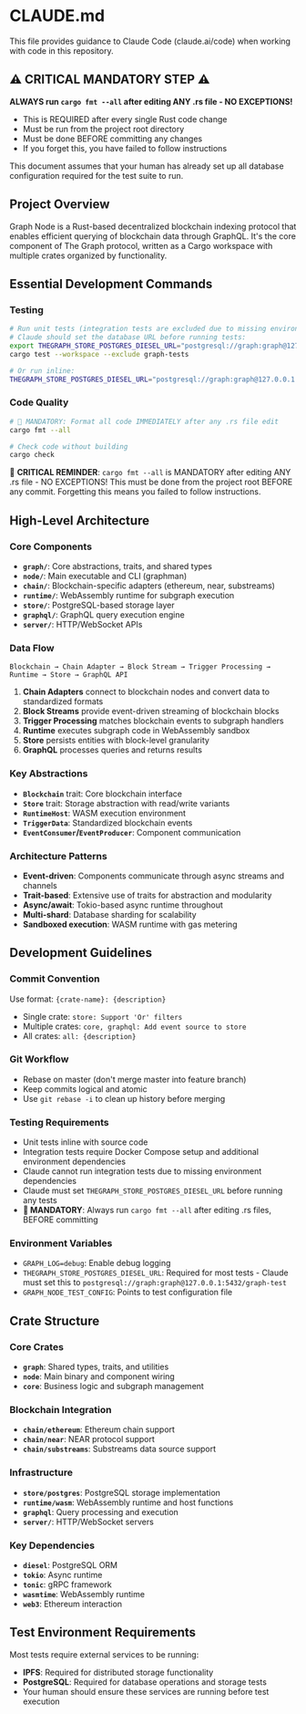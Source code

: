 # CLAUDE.md

This file provides guidance to Claude Code (claude.ai/code) when working with code in this repository.

## ⚠️ CRITICAL MANDATORY STEP ⚠️
**ALWAYS run `cargo fmt --all` after editing ANY .rs file - NO EXCEPTIONS!**
- This is REQUIRED after every single Rust code change
- Must be run from the project root directory
- Must be done BEFORE committing any changes
- If you forget this, you have failed to follow instructions

This document assumes that your human has already set up all database configuration required for the test suite to run.

## Project Overview

Graph Node is a Rust-based decentralized blockchain indexing protocol that enables efficient querying of blockchain data through GraphQL. It's the core component of The Graph protocol, written as a Cargo workspace with multiple crates organized by functionality.

## Essential Development Commands

### Testing

```bash
# Run unit tests (integration tests are excluded due to missing environment dependencies)
# Claude should set the database URL before running tests:
export THEGRAPH_STORE_POSTGRES_DIESEL_URL="postgresql://graph:graph@127.0.0.1:5432/graph-test"
cargo test --workspace --exclude graph-tests

# Or run inline:
THEGRAPH_STORE_POSTGRES_DIESEL_URL="postgresql://graph:graph@127.0.0.1:5432/graph-test" cargo test <test_name>
```

### Code Quality
```bash
# 🚨 MANDATORY: Format all code IMMEDIATELY after any .rs file edit
cargo fmt --all

# Check code without building
cargo check
```

🚨 **CRITICAL REMINDER**: `cargo fmt --all` is MANDATORY after editing ANY .rs file - NO EXCEPTIONS!
This must be done from the project root BEFORE any commit. Forgetting this means you failed to follow instructions.

## High-Level Architecture

### Core Components
- **`graph/`**: Core abstractions, traits, and shared types
- **`node/`**: Main executable and CLI (graphman)
- **`chain/`**: Blockchain-specific adapters (ethereum, near, substreams)
- **`runtime/`**: WebAssembly runtime for subgraph execution
- **`store/`**: PostgreSQL-based storage layer
- **`graphql/`**: GraphQL query execution engine
- **`server/`**: HTTP/WebSocket APIs

### Data Flow
```
Blockchain → Chain Adapter → Block Stream → Trigger Processing → Runtime → Store → GraphQL API
```

1. **Chain Adapters** connect to blockchain nodes and convert data to standardized formats
2. **Block Streams** provide event-driven streaming of blockchain blocks
3. **Trigger Processing** matches blockchain events to subgraph handlers
4. **Runtime** executes subgraph code in WebAssembly sandbox
5. **Store** persists entities with block-level granularity
6. **GraphQL** processes queries and returns results

### Key Abstractions
- **`Blockchain`** trait: Core blockchain interface
- **`Store`** trait: Storage abstraction with read/write variants
- **`RuntimeHost`**: WASM execution environment
- **`TriggerData`**: Standardized blockchain events
- **`EventConsumer`/`EventProducer`**: Component communication

### Architecture Patterns
- **Event-driven**: Components communicate through async streams and channels
- **Trait-based**: Extensive use of traits for abstraction and modularity
- **Async/await**: Tokio-based async runtime throughout
- **Multi-shard**: Database sharding for scalability
- **Sandboxed execution**: WASM runtime with gas metering

## Development Guidelines

### Commit Convention
Use format: `{crate-name}: {description}`
- Single crate: `store: Support 'Or' filters`
- Multiple crates: `core, graphql: Add event source to store`
- All crates: `all: {description}`

### Git Workflow
- Rebase on master (don't merge master into feature branch)
- Keep commits logical and atomic
- Use `git rebase -i` to clean up history before merging

### Testing Requirements
- Unit tests inline with source code
- Integration tests require Docker Compose setup and additional environment dependencies
- Claude cannot run integration tests due to missing environment dependencies
- Claude must set `THEGRAPH_STORE_POSTGRES_DIESEL_URL` before running any tests
- **🚨 MANDATORY**: Always run `cargo fmt --all` after editing .rs files, BEFORE committing

### Environment Variables
- `GRAPH_LOG=debug`: Enable debug logging
- `THEGRAPH_STORE_POSTGRES_DIESEL_URL`: Required for most tests - Claude must set this to `postgresql://graph:graph@127.0.0.1:5432/graph-test`
- `GRAPH_NODE_TEST_CONFIG`: Points to test configuration file

## Crate Structure

### Core Crates
- **`graph`**: Shared types, traits, and utilities
- **`node`**: Main binary and component wiring
- **`core`**: Business logic and subgraph management

### Blockchain Integration
- **`chain/ethereum`**: Ethereum chain support
- **`chain/near`**: NEAR protocol support
- **`chain/substreams`**: Substreams data source support

### Infrastructure
- **`store/postgres`**: PostgreSQL storage implementation
- **`runtime/wasm`**: WebAssembly runtime and host functions
- **`graphql`**: Query processing and execution
- **`server/`**: HTTP/WebSocket servers

### Key Dependencies
- **`diesel`**: PostgreSQL ORM
- **`tokio`**: Async runtime
- **`tonic`**: gRPC framework
- **`wasmtime`**: WebAssembly runtime
- **`web3`**: Ethereum interaction

## Test Environment Requirements
Most tests require external services to be running:
- **IPFS**: Required for distributed storage functionality
- **PostgreSQL**: Required for database operations and storage tests
- Your human should ensure these services are running before test execution
